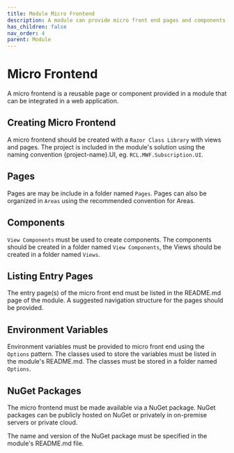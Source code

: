 ```yaml
---
title: Module Micro Frontend
description: A module can provide micro front end pages and components for integration into a web application
has_children: false
nav_order: 4
parent: Module
---
```


# Micro Frontend

A micro frontend is a reusable page or component provided in a module that can be integrated in a web application.

## Creating Micro Frontend

A micro frontend should be created with a ``Razor Class Library`` with views and pages. The project is included in the module's solution using the naming convention {project-name}.UI, eg. ``RCL.MWF.Subscription.UI``.

## Pages 

Pages are may be include in a folder named ``Pages``. Pages can also be organized in ``Areas`` using the recommended convention for Areas.

## Components

``View Components`` must be used to create components. The components should be created in a folder named ``View Components``, the Views should be created in a folder named ``Views``.

## Listing Entry Pages

The entry page(s) of the micro front end must be listed in the README.md page of the module. A suggested navigation structure for the pages should be provided.

## Environment Variables

Environment variables must be provided to micro front end using the ``Options`` pattern. The classes used to store the variables must be listed in the module's README.md. The classes must be stored in a folder named ``Options``.

## NuGet Packages

The micro frontend must be made available via a NuGet package. NuGet packages can be publicly hosted on NuGet or privately in on-premise servers or private cloud.

The name and version of the NuGet package must be specified in the module's README.md file.

